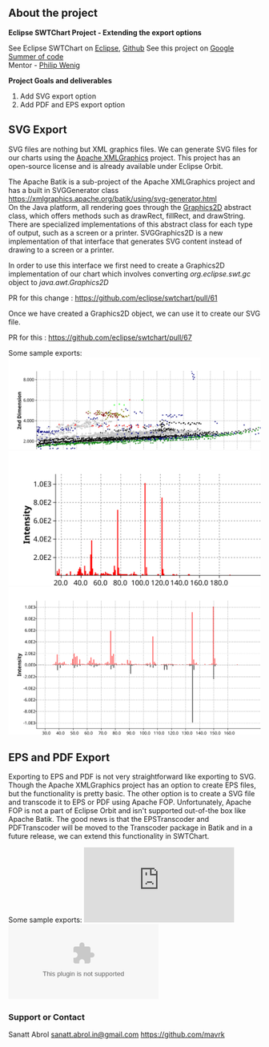 ## About the project

**Eclipse SWTChart Project - Extending the export options**

See Eclipse SWTChart on [Eclipse](https://projects.eclipse.org/projects/science.swtchart), [Github](https://github.com/eclipse/swtchart)  See this project on [Google Summer of code](https://summerofcode.withgoogle.com/projects/#4820028082356224)  
Mentor - [Philip Wenig](https://github.com/eclipse/swtchart/commits?author=eselmeister)

**Project Goals and deliverables**
1. Add SVG export option
2. Add PDF and EPS export option

## SVG Export
SVG files are nothing but XML graphics files. We can generate SVG files for our charts using the [Apache XMLGraphics](https://xmlgraphics.apache.org/) project. This project has an open-source license and is already available under Eclipse Orbit.  
 
The Apache Batik is a sub-project of the Apache XMLGraphics project and has a built in SVGGenerator class ​https://xmlgraphics.apache.org/batik/using/svg-generator.html  
 On the Java platform, all rendering goes through the [Graphics2D](https://docs.oracle.com/javase/1.5.0/docs/api/java/awt/Graphics2D.html) abstract class, which offers methods such as drawRect, fillRect, and drawString. There are specialized implementations of this abstract class for each type of output, such as a screen or a printer. SVGGraphics2D is a new implementation of that interface that generates SVG content instead of drawing to a screen or a printer.

In order to use this interface we first need to create a Graphics2D implementation of our chart which involves converting _org.eclipse.swt.gc_ object to _java.awt.Graphics2D_ 

PR for this change : https://github.com/eclipse/swtchart/pull/61

Once we have created a Graphics2D object, we can use it to create our SVG file. 

PR for this : https://github.com/eclipse/swtchart/pull/67

Some sample exports: 
![SVG Export](https://raw.githubusercontent.com/mavrk/gsoc2019-final/master/as.svg)
![SVG Export](https://raw.githubusercontent.com/mavrk/gsoc2019-final/master/as2.svg)
![SVG Export](https://raw.githubusercontent.com/mavrk/gsoc2019-final/master/as3.svg)

## EPS and PDF Export
Exporting to EPS and PDF is not very straightforward like exporting to SVG. Though the Apache XMLGraphics project has an option to create EPS files, but the functionality is pretty basic. The other option is to create a SVG file and transcode it to EPS or PDF using Apache FOP. Unfortunately, Apache FOP is not a part of Eclipse Orbit and isn't supported out-of-the box like Apache Batik. The good news is that the EPSTranscoder and PDFTranscoder will be moved to the Transcoder package in Batik and in a future release, we can extend this functionality in SWTChart.

Some sample exports:
![PDF Export](https://raw.githubusercontent.com/mavrk/gsoc2019-final/master/scatter.pdf)
![EPS Export](https://raw.githubusercontent.com/mavrk/gsoc2019-final/master/scatter.eps)

### Support or Contact

Sanatt Abrol
sanatt.abrol.in@gmail.com
https://github.com/mavrk
